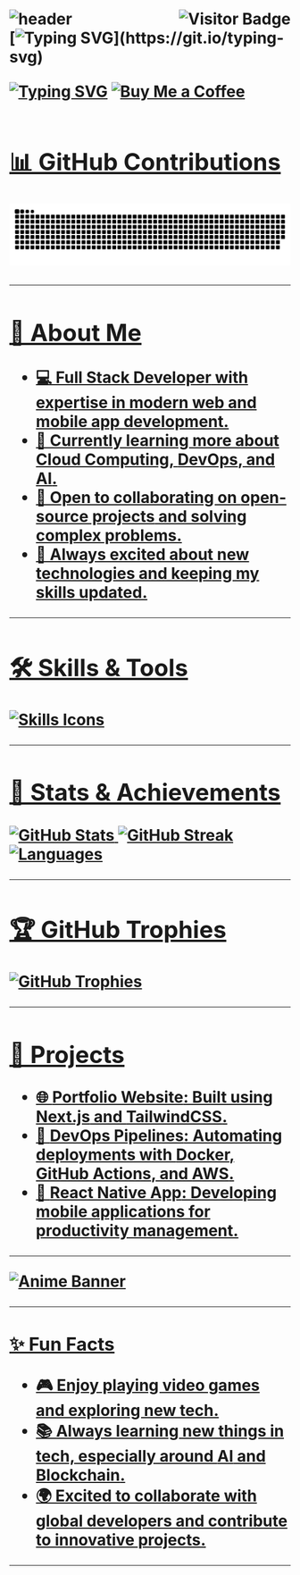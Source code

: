 
<h1>
 
![header](https://capsule-render.vercel.app/api?type=wave&color=gradient&height=300&section=header&text=VanQish%20&fontSize=90&animation=fadeIn&fontAlignY=38&descAlignY=53&descAlign=62)
<img align="right" src="https://visitor-badge.laobi.icu/badge?page_id=Ciell25/Ciell25.github.io" alt="Visitor Badge">    
[![Typing SVG](https://readme-typing-svg.demolab.com?font=Press+Start+2P&size=25&pause=1000&background=03030300&width=435&lines=Welcome+My+Github;Hi+Im+VanQish;Nice+to+meet+you+!)](https://git.io/typing-svg)
  
[![Typing SVG](https://readme-typing-svg.demolab.com?font=Press+Start+2P&duration=10000&pause=1000&color=25F702&background=03030300&repeat=false&width=1500&height=80&lines=Support+me+with+a+cup+of+coffee+or+tea+if+you+like+my+creations!+%E2%98%95%EF%B8%8F%E2%9D%A4%EF%B8%8F)](https://git.io/typing-svg)
<a href="https://www.buymeacoffee.com/Ciell25" target="_blank">
  <img src="https://img.buymeacoffee.com/button-api/?text=Buy me a coffee&emoji=&slug=Ciell25&button_colour=40DCA5&font_colour=ffffff&font_family=Comic&outline_colour=000000&coffee_colour=FFDD00" alt="Buy Me a Coffee" />
<h1>


## 📊 GitHub Contributions

![GitHub Contribution Snake](https://raw.githubusercontent.com/platane/platane/output/github-contribution-grid-snake.svg)

---

## 🌟 About Me

- 💻 **Full Stack Developer** with expertise in modern web and mobile app development.
- 🌱 Currently learning more about **Cloud Computing**, **DevOps**, and **AI**.
- 🎯 Open to collaborating on **open-source projects** and solving complex problems.
- 🔗 Always excited about new technologies and keeping my skills updated.

---

## 🛠 Skills & Tools

![Skills Icons](https://skillicons.dev/icons?i=html,css,js,ts,react,nodejs,php,mysql,docker,linux&theme=light)

---

## 🎯 Stats & Achievements

![GitHub Stats](https://github-readme-stats.vercel.app/api?username=Ciell25&show_icons=true&theme=cobalt2&hide_border=true&hide_title=true&include_all_commits=true&count_private=true) 
![GitHub Streak](https://streak-stats.demolab.com?user=Ciell25&theme=cobalt2&hide_border=true) 
![Languages](https://github-readme-stats.vercel.app/api/top-langs/?username=Ciell25&layout=compact&theme=cobalt2&hide_border=true)

---

## 🏆 GitHub Trophies

![GitHub Trophies](https://github-profile-trophy.vercel.app/?username=Ciell25&theme=onedark&no-frame=true&margin-w=15&row=1&column=5)

---

## 💼 Projects

- 🌐 **Portfolio Website**: Built using **Next.js** and **TailwindCSS**.
- 🔧 **DevOps Pipelines**: Automating deployments with **Docker**, **GitHub Actions**, and **AWS**.
- 📱 **React Native App**: Developing mobile applications for productivity management.

---

![Anime Banner](https://image.myanimelist.net/ui/_3fYL8i6Q-n-155t3dn_4jx_gY5XBf64ev2QD4G5tN5nHzpjZtpRGnOCL0chOGpS)

---

### ✨ Fun Facts

- 🎮 Enjoy playing video games and exploring new tech.
- 📚 Always learning new things in tech, especially around **AI** and **Blockchain**.
- 🌍 Excited to collaborate with global developers and contribute to innovative projects.

---

